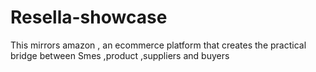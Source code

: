 # Resella-showcase
This mirrors amazon , an ecommerce platform that creates the practical bridge between Smes ,product ,suppliers and buyers
